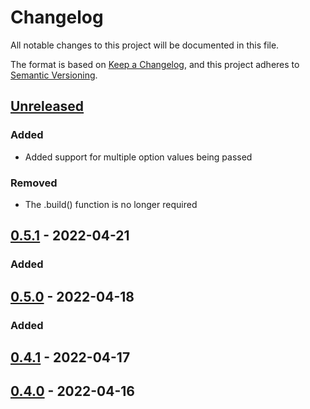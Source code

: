 # Changelog

All notable changes to this project will be documented in this file.

The format is based on [Keep a Changelog](https://keepachangelog.com/en/1.0.0/),
and this project adheres to [Semantic Versioning](https://semver.org/spec/v2.0.0.html).

## [Unreleased]

### Added

- Added support for multiple option values being passed

### Removed

- The .build() function is no longer required

## [0.5.1] - 2022-04-21

### Added

## [0.5.0] - 2022-04-18

### Added

## [0.4.1] - 2022-04-17

## [0.4.0] - 2022-04-16

[unreleased]: https://github.com/ndaba1/cmder/compare/v0.5.2...HEAD
[0.5.1]: https://github.com/ndaba1/cmder/compare/v0.5.1...v0.5.2
[0.5.0]: https://github.com/ndaba1/cmder/compare/v0.5.0...v0.5.1
[0.4.1]: https://github.com/ndaba1/cmder/compare/v0.4.1...v0.5.0
[0.4.0]: https://github.com/ndaba1/cmder/compare/v0.4.0...v0.4.1
